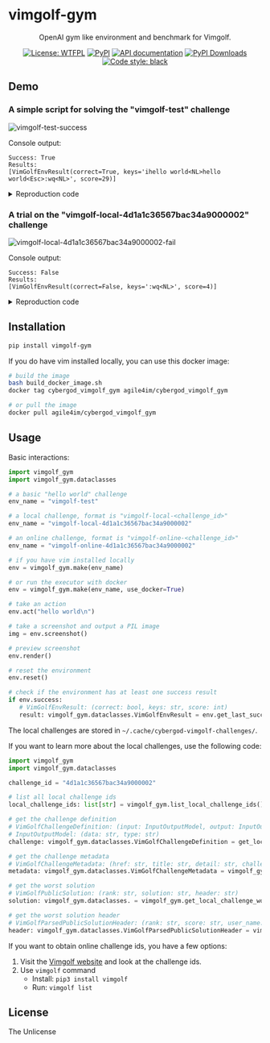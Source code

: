 
<!-- TODO: create a gym-like environment called "cybergod-gym" which we can remote into other machines and act upon them -->

<!-- TODO: create human labeling environment for vimgolf-gym and cybergod-gym as web application -->

<!-- TODO: create a dedicated cybergod_vimgolf_gym docker image, separate from cybergod_worker_terminal and so on -->

<div>
<p align="center"><h1>vimgolf-gym</h1></p>
<p align="center">OpenAI gym like environment and benchmark for Vimgolf.</p>
<p align="center">
<a href="https://github.com/james4ever0/vimgolf-gym/blob/master/LICENSE"><img alt="License: WTFPL"
 src="https://img.shields.io/badge/license-UNLICENSE-green.svg?style=flat"></a>
<a href="https://pypi.org/project/vimgolf-gym/"><img alt="PyPI" src="https://img.shields.io/pypi/v/vimgolf-gym"></a>
<a href="https://james4ever0.github.io/vimgolf-gym/"><img src="https://img.shields.io/badge/API-Docs-blueviolet" alt="API documentation"></a>
<a href="https://pepy.tech/projects/vimgolf-gym"><img src="https://static.pepy.tech/badge/vimgolf-gym" alt="PyPI Downloads"></a>
<a href="https://github.com/james4ever0/vimgolf-gym"><img alt="Code style: black" src="https://img.shields.io/badge/code%20style-black-000000.svg"></a>
</p>
</div>

## Demo

### A simple script for solving the "vimgolf-test" challenge

![vimgolf-test-success](https://github.com/user-attachments/assets/011c21d7-5b4b-4836-ac14-e4b8126c3ab4)

Console output:

```
Success: True
Results:
[VimGolfEnvResult(correct=True, keys='ihello world<NL>hello world<Esc>:wq<NL>', score=29)]
```

<details>

<summary>Reproduction code</summary>

```python
import vimgolf_gym
import time
import PIL.Image

def test_demo():
    """
    Run a demo of vimgolf-gym, interacting with the environment by
    typing "hello world" into the buffer and then saving and quitting vim.
    Takes screenshots of the process and saves them to a .gif file.
    """
    env = vimgolf_gym.make("vimgolf-test")
    images: list[PIL.Image.Image] = []
    images.append(env.screenshot())
    env.act("i")
    images.append(env.screenshot())
    env.act("hello world\n")
    images.append(env.screenshot())
    env.act("hello world")
    images.append(env.screenshot())
    env.act("\x1b:wq")
    images.append(env.screenshot())
    env.act("\n")
    images.append(env.screenshot())
    time.sleep(1)
    images.append(env.screenshot())
    print("Success:", env.success)
    print("Results:")
    try:
         import rich
         rich.print(env.results)
    except ImportError:
         print(env.results)
    env.close()
    write_images_to_gif(images=images, output_gif_path="vimgolf-test-success.gif")


def write_images_to_gif(
    images: list[PIL.Image.Image], output_gif_path: str, interval=1000
):
    durations = [interval] * len(images)

    images[0].save(
        output_gif_path,
        save_all=True,
        append_images=images[1:],
        duration=durations,
        loop=1,
    )

```

</details>

### A trial on the "vimgolf-local-4d1a1c36567bac34a9000002" challenge

![vimgolf-local-4d1a1c36567bac34a9000002-fail](https://github.com/user-attachments/assets/c6f4c2ba-1506-42c1-8d47-28816d338e94)

Console output:

```
Success: False
Results:
[VimGolfEnvResult(correct=False, keys=':wq<NL>', score=4)]
```

<details>

<summary>Reproduction code</summary>

```python
import vimgolf_gym
import time
import PIL.Image

def write_images_to_gif(
    images: list[PIL.Image.Image], output_gif_path: str, interval=1000
):
    durations = [interval] * len(images)

    images[0].save(
        output_gif_path,
        save_all=True,
        append_images=images[1:],
        duration=durations,
        loop=1,
    )

def test_local():
    """
    Test a local challenge with the given challenge id.

    It checks the data of the challenge in the local dataset, and then runs the
    challenge in the local environment and takes screenshots of the process.
    """
    challenge_id = "4d1a1c36567bac34a9000002"
    assert challenge_id in vimgolf_gym.list_local_challenge_ids()
    assert (
        vimgolf_gym.get_local_challenge_definition(challenge_id).client_version
        == "0.5.0"
    )
    assert (
        vimgolf_gym.get_local_challenge_metadata(challenge_id).challenge_hash
        == challenge_id
    )
    assert vimgolf_gym.get_local_challenge_worst_solution(challenge_id).rank == "74"
    assert (
        vimgolf_gym.get_local_challenge_worst_solution_header(challenge_id).score
        == "206"
    )
    env = vimgolf_gym.make("vimgolf-local-%s" % challenge_id)
    images: list[PIL.Image.Image] = []
    images.append(env.screenshot())
    env.act(":wq")
    images.append(env.screenshot())
    env.act("\n")
    images.append(env.screenshot())
    time.sleep(1)
    images.append(env.screenshot())
    print("Success:", env.success)
    print("Results:")
    try:
         import rich
         rich.print(env.results)
   except ImportError:
         print(env.results)
    env.close()
    write_images_to_gif(
        images=images, output_gif_path="vimgolf-local-%s-fail.gif" % challenge_id
    )

if __name__ == "__main__":
   test_local()
```

</details>


## Installation

```bash
pip install vimgolf-gym
```

If you do have vim installed locally, you can use this docker image:

```bash
# build the image
bash build_docker_image.sh
docker tag cybergod_vimgolf_gym agile4im/cybergod_vimgolf_gym

# or pull the image
docker pull agile4im/cybergod_vimgolf_gym
```

## Usage

Basic interactions:

```python
import vimgolf_gym
import vimgolf_gym.dataclasses

# a basic "hello world" challenge
env_name = "vimgolf-test"

# a local challenge, format is "vimgolf-local-<challenge_id>"
env_name = "vimgolf-local-4d1a1c36567bac34a9000002"

# an online challenge, format is "vimgolf-online-<challenge_id>"
env_name = "vimgolf-online-4d1a1c36567bac34a9000002"

# if you have vim installed locally
env = vimgolf_gym.make(env_name)

# or run the executor with docker
env = vimgolf_gym.make(env_name, use_docker=True)

# take an action
env.act("hello world\n")

# take a screenshot and output a PIL image
img = env.screenshot()

# preview screenshot
env.render()

# reset the environment
env.reset()

# check if the environment has at least one success result
if env.success:
   # VimGolfEnvResult: (correct: bool, keys: str, score: int)
   result: vimgolf_gym.dataclasses.VimGolfEnvResult = env.get_last_success_result()
```

The local challenges are stored in `~/.cache/cybergod-vimgolf-challenges/`.

If you want to learn more about the local challenges, use the following code:

```python
import vimgolf_gym
import vimgolf_gym.dataclasses

challenge_id = "4d1a1c36567bac34a9000002"

# list all local challenge ids
local_challenge_ids: list[str] = vimgolf_gym.list_local_challenge_ids()

# get the challenge definition
# VimGolfChallengeDefinition: (input: InputOutputModel, output: InputOutputModel, client_version: str)
# InputOutputModel: (data: str, type: str)
challenge: vimgolf_gym.dataclasses.VimGolfChallengeDefinition = get_local_challenge_definition(challenge_id)

# get the challenge metadata
# VimGolfChallengeMetadata: (href: str, title: str, detail: str, challenge_hash: str)
metadata: vimgolf_gym.dataclasses.VimGolfChallengeMetadata = vimgolf_gym.get_local_challenge_metadata(challenge_id)

# get the worst solution
# VimGolfPublicSolution: (rank: str, solution: str, header: str)
solution: vimgolf_gym.dataclasses. = vimgolf_gym.get_local_challenge_worst_solution(challenge_id)

# get the worst solution header
# VimGolfParsedPublicSolutionHeader: (rank: str, score: str, user_name: str, user_id: str, data: datetime)
header: vimgolf_gym.dataclasses.VimGolfParsedPublicSolutionHeader = vimgolf_gym.get_local_challenge_worst_solution_header(challenge_id)
```

If you want to obtain online challenge ids, you have a few options:

1. Visit the [Vimgolf website](https://vimgolf.com) and look at the challenge ids.
2. Use `vimgolf` command
   - Install: `pip3 install vimgolf`
   - Run: `vimgolf list`

## License

The Unlicense